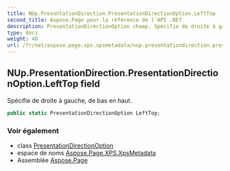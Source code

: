 ```yaml
---
title: NUp.PresentationDirection.PresentationDirectionOption.LeftTop
second_title: Aspose.Page pour la référence de l'API .NET
description: PresentationDirectionOption champ. Spécifie de droite à gauche de bas en haut.
type: docs
weight: 40
url: /fr/net/aspose.page.xps.xpsmetadata/nup.presentationdirection.presentationdirectionoption/lefttop/
---
```

## NUp.PresentationDirection.PresentationDirectionOption.LeftTop field

Spécifie de droite à gauche, de bas en haut.

```csharp
public static PresentationDirectionOption LeftTop;
```

### Voir également

* class [PresentationDirectionOption](../)
* espace de noms [Aspose.Page.XPS.XpsMetadata](../../nup.presentationdirection.presentationdirectionoption/)
* Assemblée [Aspose.Page](../../../)


